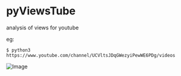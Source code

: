 # pyViewsTube
analysis of views for youtube

eg:
```
$ python3 https://www.youtube.com/channel/UCVltsJDqGWezyiPewWE6PDg/videos
```

![Image](https://i.imgur.com/E7N4j8V.png)
